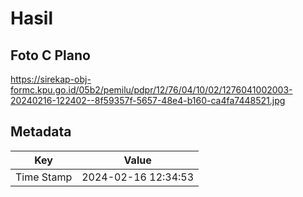 # Hasil

## Foto C Plano

https://sirekap-obj-formc.kpu.go.id/05b2/pemilu/pdpr/12/76/04/10/02/1276041002003-20240216-122402--8f59357f-5657-48e4-b160-ca4fa7448521.jpg


## Metadata

| Key        | Value               |
| ---------- | ------------------- |
| Time Stamp | 2024-02-16 12:34:53 |



